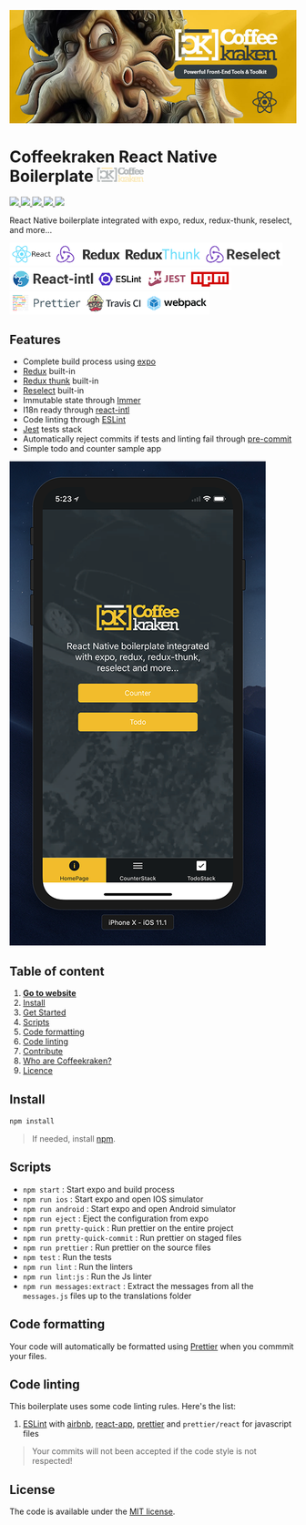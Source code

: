 ![Coffeekraken HTML Boilerplate](/.resources/doc-header.jpg)

# Coffeekraken React Native Boilerplate <img src="/.resources/coffeekraken-logo.jpg" height="25px" />

<p>
	<!-- <a href="https://travis-ci.org/coffeekraken/react-native-boilerplate">
		<img src="https://img.shields.io/travis/coffeekraken/reac-nativet-boilerplate.svg?style=flat-square" />
	</a> -->
	<!-- <a href="https://www.npmjs.com/package/{package-name}">
		<img src="https://img.shields.io/npm/v/{package-name}.svg?style=flat-square" />
	</a> -->
	<!-- <a href="https://github.com/coffeekraken/react-native-boilerplate/blob/master/LICENSE.txt">
		<img src="https://img.shields.io/npm/l/{package-name}.svg?style=flat-square" />
	</a> -->
	<!-- <a href="https://github.com/coffeekraken/react-native-boilerplate">
		<img src="https://img.shields.io/npm/dt/{package-name}.svg?style=flat-square" />
	</a>
	<a href="https://github.com/coffeekraken/react-native-boilerplate">
		<img src="https://img.shields.io/github/forks/coffeekraken/reac-nativet-boilerplate.svg?style=social&label=Fork&style=flat-square" />
	</a>
	<a href="https://github.com/coffeekraken/react-native-boilerplate">
		<img src="https://img.shields.io/github/stars/coffeekraken/reac-nativet-boilerplate.svg?style=social&label=Star&style=flat-square" />
	</a>-->
  <a href="https://github.com/coffeekraken/react-native-boilerplate">
    <img src="https://img.shields.io/david/coffeekraken/reac-nativet-boilerplate.svg?style=flat-square" />
  </a>
  <a href="https://github.com/coffeekraken/react-native-boilerplate">
    <img src="https://img.shields.io/david/dev/coffeekraken/reac-nativet-boilerplate.svg?style=flat-square" />
  </a>
  <a href="https://github.com/Coffeekraken/react-native-boilerplate/blob/master/LICENSE.txt">
    <img src="https://img.shields.io/github/license/mashape/apistatus.svg?style=flat-square" />
  </a>
	<a href="https://twitter.com/coffeekrakenio">
		<img src="https://img.shields.io/twitter/url/http/coffeekrakenio.svg?style=social&style=flat-square" />
	</a>
	<a href="https://coffeekraken.io">
		<img src="https://img.shields.io/twitter/url/http/shields.io.svg?style=flat-square&label=https://coffeekraken.io&colorB=f2bc2b&style=flat-square" />
	</a>
</p>

React Native boilerplate integrated with expo, redux, redux-thunk, reselect, and more...

<img src="/.resources/react.png" title="React" height="40px" /><img src="/.resources/redux.png" title="Redux" height="40px" /><img src="/.resources/thunk.png" title="Redux Thunk" height="40px" /><img src="/.resources/reselect.png" title="Redux Reselect" height="40px" /><img src="/.resources/react-intl.png" title="React intl" height="40px" /><img src="/.resources/eslint.png" title="ESLint" height="40px" /><img src="/.resources/jest.png" title="Jest" height="40px" /><img src="/.resources/npm.png" title="NPM" height="40px" />
<img src="/.resources/prettier.png" title="Prettier" height="40px" /><img src="/.resources/travisci.png" title="Travis CI" height="40px" /><img src="/.resources/webpack.png" title="Webpack" height="40px" />

## Features

- Complete build process using [expo](https://expo.io/)
- [Redux](https://redux.js.org/) built-in
- [Redux thunk](https://github.com/reduxjs/redux-thunk) built-in
- [Reselect](https://github.com/reduxjs/reselect) built-in
- Immutable state through [Immer](https://github.com/mweststrate/immer)
- I18n ready through [react-intl](https://github.com/yahoo/react-intl)
- Code linting through [ESLint](https://eslint.org/)
- [Jest](https://jestjs.io/) tests stack
- Automatically reject commits if tests and linting fail through [pre-commit](https://www.npmjs.com/package/pre-commit)
- Simple todo and counter sample app

![Coffeekraken React Native Boilerplate](/.resources/app-preview.png)

## Table of content

1. **[Go to website](https://coffeekraken.io)**
2. [Install](#readme-install)
3. [Get Started](#readme-get-started)
4. [Scripts](#readme-scripts)
5. [Code formatting](#readme-code-formatting)
6. [Code linting](#readme-code-linting)
7. [Contribute](https://github.com/Coffeekraken/coffeekraken/blob/master/contribute.md)
8. [Who are Coffeekraken?](https://github.com/Coffeekraken/coffeekraken/blob/master/who-are-we.md)
9. [Licence](#readme-license)

<a name="readme-install"></a>

## Install

```sh
npm install
```

> If needed, install [npm](https://www.npmjs.com/get-npm).

<a id="readme-scripts"></a>

## Scripts

- `npm start` : Start expo and build process
- `npm run ios` : Start expo and open IOS simulator
- `npm run android` : Start expo and open Android simulator
- `npm run eject` : Eject the configuration from expo
- `npm run pretty-quick` : Run prettier on the entire project
- `npm run pretty-quick-commit` : Run prettier on staged files
- `npm run prettier` : Run prettier on the source files
- `npm test` : Run the tests
- `npm run lint` : Run the linters
- `npm run lint:js` : Run the Js linter
- `npm run messages:extract` : Extract the messages from all the `messages.js` files up to the translations folder

<a id="readme-code-formatting"></a>

## Code formatting

Your code will automatically be formatted using [Prettier](https://prettier.io/) when you commmit your files.

<a id="readme-code-linting"></a>

## Code linting

This boilerplate uses some code linting rules. Here's the list:

1. [ESLint](https://eslint.org/) with [airbnb](https://www.npmjs.com/package/eslint-config-airbnb), [react-app](https://www.npmjs.com/package/eslint-config-react-app), [prettier](https://github.com/prettier/eslint-config-prettier) and `prettier/react` for javascript files

> Your commits will not been accepted if the code style is not respected!

<a name="readme-license"></a>

## License

The code is available under the [MIT license](LICENSE.txt).
